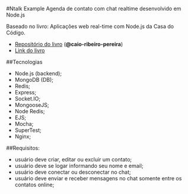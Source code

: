#Ntalk Example
Agenda de contato com chat realtime desenvolvido em Node.js

Baseado no livro: Aplicações web real-time com Node.js da Casa do Código.
- [Repositório do livro](https://github.com/caio-ribeiro-pereira) (**@caio-ribeiro-pereira**)
- [Link do livro](https://casadocodigo.refersion.com/l/630.1389)

##Tecnologias
- Node.js (backend);
- MongoDB (DB);
- Redis;
- Express;
- Socket.IO;
- MongooseJS;
- Node Redis;
- EJS;
- Mocha;
- SuperTest;
- Nginx;

##Requisitos:
- usuário deve criar, editar ou excluir um contato;
- usuário deve se logar informando seu nome e email;
- usuário deve conectar ou desconectar no chat;
- usuário deve enviar e receber mensagens no chat somente entre os contatos online;